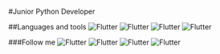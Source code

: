 #Junior Python Developer

##Languages and tools
![Flutter](https://img.shields.io/badge/-Python-090909?style=flat-square&logo=python)
![Flutter](https://img.shields.io/badge/-Flask/Django-090909?style=flat-square&logo=django)
![Flutter](https://img.shields.io/badge/-SQL-090909?style=flat-square&logo=mysql)
![Flutter](https://img.shields.io/badge/-DataScience-090909?style=flat-square&logo=appveyor)

###Follow me
![Flutter](https://img.shields.io/badge/-Facebook-090909?style=flat-square&logo=facebook)
![Flutter](https://img.shields.io/badge/-Vkontakte-090909?style=flat-square&logo=vk)
![Flutter](https://img.shields.io/badge/-Twitter-090909?style=flat-square&logo=twitter)
![Flutter](https://img.shields.io/badge/-Telegram-090909?style=flat-square&logo=telegram)
